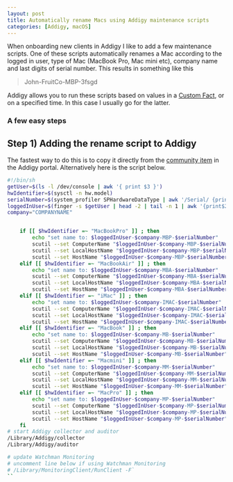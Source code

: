 ```yaml
---
layout: post
title: Automatically rename Macs using Addigy maintenance scripts
categories: [Addigy, macOS]
---
```


When onboarding new clients in Addigy I like to add a few maintenance scripts. One of these scripts automatically renames a Mac according to the logged in user, type of Mac (MacBook Pro, Mac mini etc), company name and last digits of serial number. This results in something like this 

> John-FruitCo-MBP-3fsgd

Addigy allows you to run these scripts based on values in a [Custom Fact](https://support.addigy.com/support/solutions/articles/8000075303-best-practices-and-examples-for-custom-facts), or on a specified time. In this case I usually go for the latter.

### A few easy steps

## Step 1) Adding the rename script to Addigy

The fastest way to do this is to copy it directly from the [community item](https://prod.addigy.com/#/macmanage/community/scripts/5d6ea5515ff0a156d5abf064) in the Addigy portal. Alternatively here is the script below.

```bash
#!/bin/sh
getUser=$(ls -l /dev/console | awk '{ print $3 }')
hwIdentifier=$(sysctl -n hw.model)
serialNumber=$(system_profiler SPHardwareDataType | awk '/Serial/ {print $4}' | rev | cut -c -5 | rev)
loggedInUser=$(finger -s $getUser | head -2 | tail -n 1 | awk '{print$2}')
company="COMPANYNAME"


	if [[ $hwIdentifier =~ "MacBookPro" ]] ; then
		echo "set name to: $loggedInUser-$company-MBP-$serialNumber"
		scutil --set ComputerName "$loggedInUser-$company-MBP-$serialNumber"
		scutil --set LocalHostName "$loggedInUser-$company-MBP-$serialNumber"
		scutil --set HostName "$loggedInUser-$company-MBP-$serialNumber"
	elif [[ $hwIdentifier =~ "MacBookAir" ]] ; then
		echo "set name to: $loggedInUser-$company-MBA-$serialNumber"
		scutil --set ComputerName "$loggedInUser-$company-MBA-$serialNumber"
		scutil --set LocalHostName "$loggedInUser-$company-MBA-$serialNumber"
		scutil --set HostName "$loggedInUser-$company-MBA-$serialNumber"
	elif [[ $hwIdentifier =~ "iMac" ]] ; then
		echo "set name to: $loggedInUser-$company-IMAC-$serialNumber"
		scutil --set ComputerName "$loggedInUser-$company-IMAC-$serialNumber"
		scutil --set LocalHostName "$loggedInUser-$company-IMAC-$serialNumber"
		scutil --set HostName "$loggedInUser-$company-IMAC-$serialNumber"
	elif [[ $hwIdentifier =~ "MacBook" ]] ; then
		echo "set name to: $loggedInUser-$company-MB-$serialNumber"
		scutil --set ComputerName "$loggedInUser-$company-MB-$serialNumber"
		scutil --set LocalHostName "$loggedInUser-$company-MB-$serialNumber"
		scutil --set HostName "$loggedInUser-$company-MB-$serialNumber"
	elif [[ $hwIdentifier =~ "Macmini" ]] ; then
		echo "set name to: $loggedInUser-$company-MM-$serialNumber"
		scutil --set ComputerName "$loggedInUser-$company-MM-$serialNumber"
		scutil --set LocalHostName "$loggedInUser-$company-MM-$serialNumber"
		scutil --set HostName "$loggedInUser-$company-MM-$serialNumber"
	elif [[ $hwIdentifier =~ "MacPro" ]] ; then
		echo "set name to: $loggedInUser-$company-MP-$serialNumber"
		scutil --set ComputerName "$loggedInUser-$company-MP-$serialNumber"
		scutil --set LocalHostName "$loggedInUser-$company-MP-$serialNumber"
		scutil --set HostName "$loggedInUser-$company-MP-$serialNumber"
	fi
# start Addigy collector and auditor
/Library/Addigy/collector
/Library/Addigy/auditor

# update Watchman Monitoring
# uncomment line below if using Watchman Monitoring
# /Library/MonitoringClient/RunClient -F`
``

